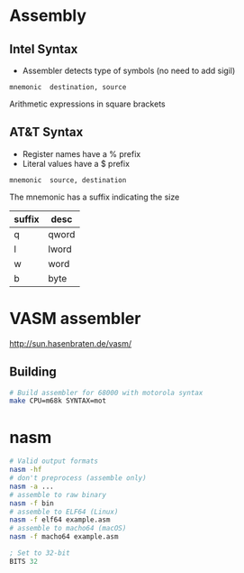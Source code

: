 # Assembly
## Intel Syntax

* Assembler detects type of symbols (no need to add sigil)

```
mnemonic  destination, source
```

Arithmetic expressions in square brackets

## AT&T Syntax

* Register names have a % prefix
* Literal values have a $ prefix

```
mnemonic  source, destination
```

The mnemonic has a suffix indicating the size

suffix | desc
---    | ---
q      | qword
l      | lword
w      | word
b      | byte


# VASM assembler

http://sun.hasenbraten.de/vasm/
## Building

```bash
# Build assembler for 68000 with motorola syntax
make CPU=m68k SYNTAX=mot
```



# nasm
```bash
# Valid output formats
nasm -hf
# don't preprocess (assemble only)
nasm -a ...
# assemble to raw binary
nasm -f bin
# assemble to ELF64 (Linux)
nasm -f elf64 example.asm
# assemble to macho64 (macOS)
nasm -f macho64 example.asm
```

```asm
; Set to 32-bit
BITS 32
```
